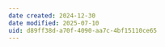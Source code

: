 ```yaml
---
date created: 2024-12-30
date modified: 2025-07-10
uid: d89ff38d-a70f-4090-aa7c-4bf15110ce65
---
```

